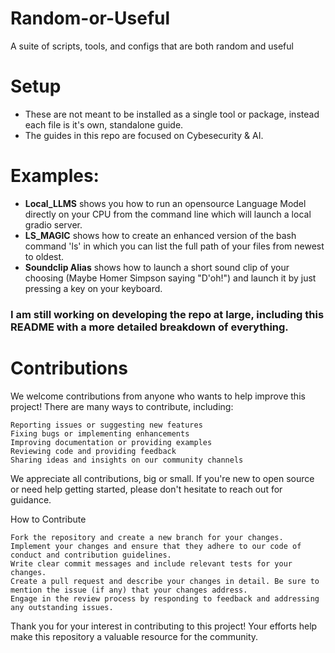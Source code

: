 # Random-or-Useful
A suite of scripts, tools, and configs that are both random and useful

# Setup
- These are not meant to be installed as a single tool or package, instead each file is it's own, standalone guide.
- The guides in this repo are focused on Cybesecurity & AI.
# Examples:
- **Local_LLMS** shows you how to run an opensource Language Model directly on your CPU from the command line which will launch a local gradio server.
- **LS_MAGIC** shows how to create an enhanced version of the bash command 'ls' in which you can list the full path of your files from newest to oldest.
- **Soundclip Alias** shows how to launch a short sound clip of your choosing (Maybe Homer Simpson saying "D'oh!") and launch it by just pressing a key on your keyboard.

### I am still working on developing the repo at large, including this README with a more detailed breakdown of everything.


# Contributions
We welcome contributions from anyone who wants to help improve this project! There are many ways to contribute, including:

    Reporting issues or suggesting new features
    Fixing bugs or implementing enhancements
    Improving documentation or providing examples
    Reviewing code and providing feedback
    Sharing ideas and insights on our community channels

We appreciate all contributions, big or small. If you're new to open source or need help getting started, please don't hesitate to reach out for guidance.

How to Contribute

    Fork the repository and create a new branch for your changes.
    Implement your changes and ensure that they adhere to our code of conduct and contribution guidelines.
    Write clear commit messages and include relevant tests for your changes.
    Create a pull request and describe your changes in detail. Be sure to mention the issue (if any) that your changes address.
    Engage in the review process by responding to feedback and addressing any outstanding issues.

Thank you for your interest in contributing to this project! Your efforts help make this repository a valuable resource for the community.
